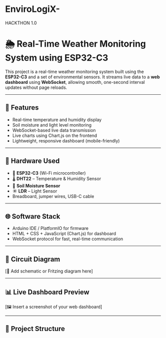 # EnviroLogiX-
HACKTHON 1.0
# 🌦️ Real-Time Weather Monitoring System using ESP32-C3

This project is a real-time weather monitoring system built using the **ESP32-C3** and a set of environmental sensors. It streams live data to a **web dashboard** using **WebSocket**, allowing smooth, one-second interval updates without page reloads.

---

## 🚀 Features
- Real-time temperature and humidity display
- Soil moisture and light level monitoring
- WebSocket-based live data transmission
- Live charts using Chart.js on the frontend
- Lightweight, responsive dashboard (mobile-friendly)

---

## 🧰 Hardware Used
- 🧠 **ESP32-C3** (Wi-Fi microcontroller)
- 🌡️ **DHT22** – Temperature & Humidity Sensor
- 🌱 **Soil Moisture Sensor**
- ☀️ **LDR** – Light Sensor
- Breadboard, jumper wires, USB-C cable

---

## 🌐 Software Stack
- Arduino IDE / PlatformIO for firmware
- HTML + CSS + JavaScript (Chart.js) for dashboard
- WebSocket protocol for fast, real-time communication

---

## 🔌 Circuit Diagram
[📸 Add schematic or Fritzing diagram here]

---

## 📊 Live Dashboard Preview
[🖼️ Insert a screenshot of your web dashboard]

---

## 📁 Project Structure
